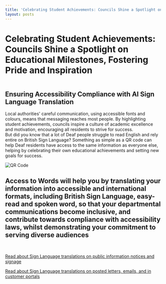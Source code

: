 ```yaml
---
title: 'Celebrating Student Achievements: Councils Shine a Spotlight on Educational Milestones, Fostering Pride and Inspiration'
layout: posts
---
```


# Celebrating Student Achievements: Councils Shine a Spotlight on Educational Milestones, Fostering Pride and Inspiration

![]()

## Ensuring Accessibility Compliance with AI Sign Language Translation

Local authorities' careful communication, using accessible fonts and colours, means that messaging reaches most people.  By highlighting student achievements, councils inspire a culture of academic excellence and motivation, encouraging all residents to strive for success.  
But did you know that a lot of Deaf people struggle to read English and rely entire on British Sign Language?
Something as simple as a QR code can help Deaf residents have access to the same information as everyone else, helping by celebrating their own educational achievements and setting new goals for success.

![QR Code](/posts/images/qr-contact.png)

## Access to Words will help you by translating your information into accessible and international formats, including British Sign Language, easy-read and spoken word, so that your departmental communications become inclusive, and contribute towards compliance with accessibility laws, whilst demonstrating your commitment to serving diverse audiences

<br/>

[Read about Sign Language translations on public information notices and signage](/solutions/gazette)

[Read about Sign Language translations on posted letters, emails, and in customer portals](/solutions/correspondent)
